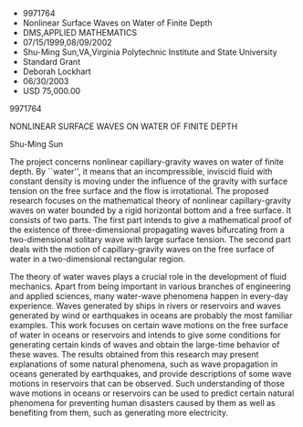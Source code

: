 
* 9971764
* Nonlinear Surface Waves on Water of Finite Depth
* DMS,APPLIED MATHEMATICS
* 07/15/1999,08/09/2002
* Shu-Ming Sun,VA,Virginia Polytechnic Institute and State University
* Standard Grant
* Deborah Lockhart
* 06/30/2003
* USD 75,000.00

9971764

NONLINEAR SURFACE WAVES ON WATER OF FINITE DEPTH

Shu-Ming Sun

The project concerns nonlinear capillary-gravity waves on water of finite
depth. By ``water'', it means that an incompressible, inviscid fluid with
constant density is moving under the influence of the gravity with surface
tension on the free surface and the flow is irrotational. The proposed research
focuses on the mathematical theory of nonlinear capillary-gravity waves on water
bounded by a rigid horizontal bottom and a free surface. It consists of two
parts. The first part intends to give a mathematical proof of the existence of
three-dimensional propagating waves bifurcating from a two-dimensional solitary
wave with large surface tension. The second part deals with the motion of
capillary-gravity waves on the free surface of water in a two-dimensional
rectangular region.

The theory of water waves plays a crucial role in the development of fluid
mechanics. Apart from being important in various branches of engineering and
applied sciences, many water-wave phenomena happen in every-day experience.
Waves generated by ships in rivers or reservoirs and waves generated by wind or
earthquakes in oceans are probably the most familiar examples. This work focuses
on certain wave motions on the free surface of water in oceans or reservoirs and
intends to give some conditions for generating certain kinds of waves and obtain
the large-time behavior of these waves. The results obtained from this research
may present explanations of some natural phenomena, such as wave propagation in
oceans generated by earthquakes, and provide descriptions of some wave motions
in reservoirs that can be observed. Such understanding of those wave motions in
oceans or reservoirs can be used to predict certain natural phenomena for
preventing human disasters caused by them as well as benefiting from them, such
as generating more electricity.

